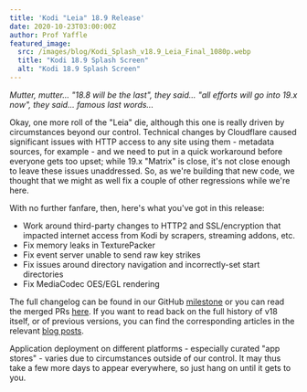 ```yaml
---
title: 'Kodi "Leia" 18.9 Release'
date: 2020-10-23T03:00:00Z
author: Prof Yaffle
featured_image:
  src: /images/blog/Kodi_Splash_v18.9_Leia_Final_1080p.webp
  title: "Kodi 18.9 Splash Screen"
  alt: "Kodi 18.9 Splash Screen"
---
```


_Mutter, mutter... "18.8 will be the last", they said... "all efforts will go into 19.x now", they said... famous last words..._

Okay, one more roll of the "Leia" die, although this one is really driven by circumstances beyond our control. Technical changes by Cloudflare caused significant issues with HTTP access to any site using them - metadata sources, for example - and we need to put in a quick workaround before everyone gets too upset; while 19.x "Matrix" is close, it's not close enough to leave these issues unaddressed. So, as we're building that new code, we thought that we might as well fix a couple of other regressions while we're here.

With no further fanfare, then, here's what you've got in this release:

- Work around third-party changes to HTTP2 and SSL/encryption that impacted internet access from Kodi by scrapers, streaming addons, etc.
- Fix memory leaks in TexturePacker
- Fix event server unable to send raw key strikes
- Fix issues around directory navigation and incorrectly-set start directories
- Fix MediaCodec OES/EGL rendering

The full changelog can be found in our GitHub [milestone](https://github.com/xbmc/xbmc/compare/18.8-Leia...18.9-Leia) or you can read the merged PRs [here](https://github.com/xbmc/xbmc/pulls?q=is%3Apr+sort%3Aupdated-desc+milestone%3A%22Leia+18.9%22). If you want to read back on the full history of v18 itself, or of previous versions, you can find the corresponding articles in the relevant [blog posts](https://kodi.tv/tags/release-announcements).

Application deployment on different platforms - especially curated "app stores" - varies due to circumstances outside of our control. It may thus take a few more days to appear everywhere, so just hang on until it gets to you.
